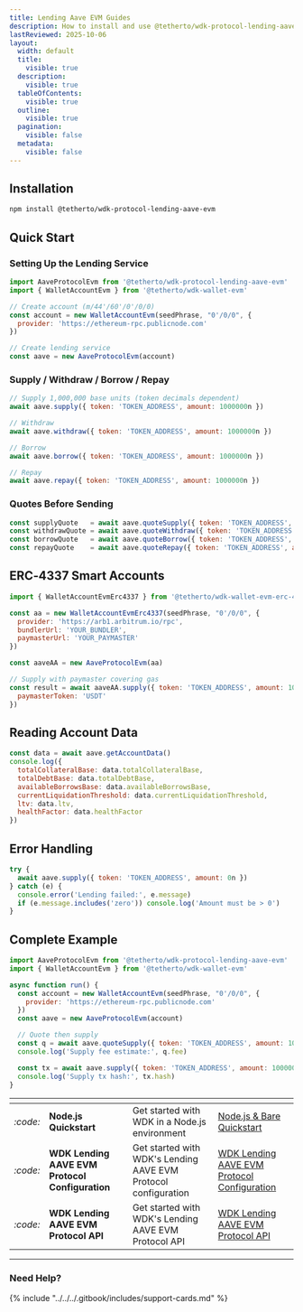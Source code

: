 ```yaml
---
title: Lending Aave EVM Guides
description: How to install and use @tetherto/wdk-protocol-lending-aave-evm on EVM
lastReviewed: 2025-10-06
layout:
  width: default
  title:
    visible: true
  description:
    visible: true
  tableOfContents:
    visible: true
  outline:
    visible: true
  pagination:
    visible: false
  metadata:
    visible: false
---
```


## Installation

```bash
npm install @tetherto/wdk-protocol-lending-aave-evm
```

## Quick Start

### Setting Up the Lending Service

```javascript
import AaveProtocolEvm from '@tetherto/wdk-protocol-lending-aave-evm'
import { WalletAccountEvm } from '@tetherto/wdk-wallet-evm'

// Create account (m/44'/60'/0'/0/0)
const account = new WalletAccountEvm(seedPhrase, "0'/0/0", {
  provider: 'https://ethereum-rpc.publicnode.com'
})

// Create lending service
const aave = new AaveProtocolEvm(account)
```

### Supply / Withdraw / Borrow / Repay

```javascript
// Supply 1,000,000 base units (token decimals dependent)
await aave.supply({ token: 'TOKEN_ADDRESS', amount: 1000000n })

// Withdraw
await aave.withdraw({ token: 'TOKEN_ADDRESS', amount: 1000000n })

// Borrow
await aave.borrow({ token: 'TOKEN_ADDRESS', amount: 1000000n })

// Repay
await aave.repay({ token: 'TOKEN_ADDRESS', amount: 1000000n })
```

### Quotes Before Sending

```javascript
const supplyQuote   = await aave.quoteSupply({ token: 'TOKEN_ADDRESS', amount: 1000000n })
const withdrawQuote = await aave.quoteWithdraw({ token: 'TOKEN_ADDRESS', amount: 1000000n })
const borrowQuote   = await aave.quoteBorrow({ token: 'TOKEN_ADDRESS', amount: 1000000n })
const repayQuote    = await aave.quoteRepay({ token: 'TOKEN_ADDRESS', amount: 1000000n })
```

## ERC‑4337 Smart Accounts

```javascript
import { WalletAccountEvmErc4337 } from '@tetherto/wdk-wallet-evm-erc-4337'

const aa = new WalletAccountEvmErc4337(seedPhrase, "0'/0/0", {
  provider: 'https://arb1.arbitrum.io/rpc',
  bundlerUrl: 'YOUR_BUNDLER',
  paymasterUrl: 'YOUR_PAYMASTER'
})

const aaveAA = new AaveProtocolEvm(aa)

// Supply with paymaster covering gas
const result = await aaveAA.supply({ token: 'TOKEN_ADDRESS', amount: 1000000n }, {
  paymasterToken: 'USDT'
})
```

## Reading Account Data

```javascript
const data = await aave.getAccountData()
console.log({
  totalCollateralBase: data.totalCollateralBase,
  totalDebtBase: data.totalDebtBase,
  availableBorrowsBase: data.availableBorrowsBase,
  currentLiquidationThreshold: data.currentLiquidationThreshold,
  ltv: data.ltv,
  healthFactor: data.healthFactor
})
```

## Error Handling

```javascript
try {
  await aave.supply({ token: 'TOKEN_ADDRESS', amount: 0n })
} catch (e) {
  console.error('Lending failed:', e.message)
  if (e.message.includes('zero')) console.log('Amount must be > 0')
}
```

## Complete Example

```javascript
import AaveProtocolEvm from '@tetherto/wdk-protocol-lending-aave-evm'
import { WalletAccountEvm } from '@tetherto/wdk-wallet-evm'

async function run() {
  const account = new WalletAccountEvm(seedPhrase, "0'/0/0", {
    provider: 'https://ethereum-rpc.publicnode.com'
  })
  const aave = new AaveProtocolEvm(account)

  // Quote then supply
  const q = await aave.quoteSupply({ token: 'TOKEN_ADDRESS', amount: 1000000n })
  console.log('Supply fee estimate:', q.fee)

  const tx = await aave.supply({ token: 'TOKEN_ADDRESS', amount: 1000000n })
  console.log('Supply tx hash:', tx.hash)
}
```


<table data-card-size="large" data-view="cards">
	<thead>
		<tr>
			<th></th>
			<th></th>
			<th></th>
			<th data-hidden data-card-target data-type="content-ref"></th>
		</tr>
	</thead>
	<tbody>
		<tr>
			<td>
				<i class="fa-code">:code:</i>
			</td>
			<td>
				<strong>Node.js Quickstart</strong>
			</td>
			<td>Get started with WDK in a Node.js environment</td>
			<td>
				<a href="../../../start-building/nodejs-bare-quickstart.md">Node.js & Bare Quickstart</a>
			</td>
		</tr>
        <tr>
			<td>
				<i class="fa-code">:code:</i>
			</td>
			<td>
				<strong>WDK Lending AAVE EVM Protocol Configuration</strong>
			</td>
			<td>Get started with WDK's Lending AAVE EVM Protocol configuration</td>
			<td>
				<a href="./configuration.md">WDK Lending AAVE EVM Protocol Configuration</a>
			</td>
		</tr>
        <tr>
			<td>
				<i class="fa-code">:code:</i>
			</td>
			<td>
				<strong>WDK Lending AAVE EVM Protocol API</strong>
			</td>
			<td>Get started with WDK's Lending AAVE EVM Protocol API</td>
			<td>
				<a href="./api-reference.md">WDK Lending AAVE EVM Protocol API</a>
			</td>
		</tr>
	</tbody>
</table>

***

### Need Help?

{% include "../../../.gitbook/includes/support-cards.md" %}




